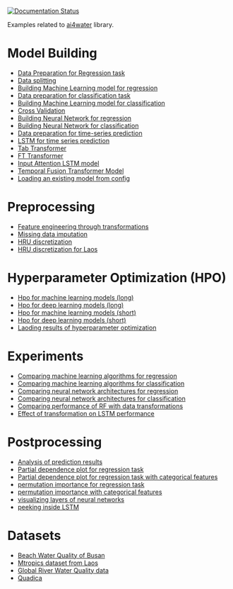 
[![Documentation Status](https://readthedocs.org/projects/ai4water-examples/badge/?version=latest)](https://ai4water.readthedocs.io/projects/Examples/en/latest/?badge=latest)


Examples related to [ai4water](https://ai4water.readthedocs.io/) library.

Model Building
===============

   * [Data Preparation for Regression task](model/data_prep_rgr.ipynb)
   * [Data splitting](model/data_splitting.ipynb)
   * [Building Machine Learning model for regression](model/ml_rgr.ipynb)
   * [Data preparation for classification task](model/data_prep_cls.ipynb)
   * [Building Machine Learning model for classification ](model/ml_rgr.ipynb)
   * [Cross Validation](model/cross_val_rf.ipynb)
   * [Building Neural Network for regression ](model/dl_rgr.ipynb)
   * [Building Neural Network for classification ](model/dl_rgr.ipynb)
   * [Data preparation for time-series prediction ](model/data_prep_ts.ipynb)
   * [LSTM for time series prediction ](model/lstm_rgr.ipynb)
   * [Tab Transformer ](model/tab_transformer.ipynb)
   * [FT Transformer ](model/ft_transformer.ipynb)
   * [Input Attention LSTM model ](model/interpretability_ia.ipynb)
   * [Temporal Fusion Transformer Model](model/tft.ipynb)
   * [Loading an existing model from config](model/from_config.ipynb)


Preprocessing
==============

   * [Feature engineering through transformations](preprocessing/transformations.ipynb)
   * [Missing data imputation](preprocessing/imputation.ipynb)
   * [HRU discretization](preprocessing/hru_discretization.ipynb)
   * [HRU discretization for Laos](preprocessing/hru_discretization_laos.ipynb)


Hyperparameter Optimization (HPO)
==================================

   * [Hpo for machine learning models (long)](hpo/hpo_ml_long.ipynb)
   * [Hpo for deep learning models (long)](hpo/hpo_nn_long.ipynb)
   * [Hpo for machine learning models (short)](hpo/hpo_ml_short.ipynb)
   * [Hpo for deep learning models (short)](hpo/hpo_nn_short.ipynb)
   * [Laoding results of hyperparameter optimization](hpo/load_hpo.ipynb)


Experiments
================

   * [Comparing machine learning algorithms for regression ](experiments/ml_rgr_exp.ipynb)
   * [Comparing machine learning algorithms for classification](experiments/ml_cls_exp.ipynb)
   * [Comparing neural network architectures for regression](experiments/dl_rgr_exp.ipynb)
   * [Comparing neural network architectures for classification](experiments/dl_cls_exp.ipynb)
   * [Comparing performance of RF with data transformations](experiments/ml_transformation.ipynb)
   * [Effect of transformation on LSTM performance](experiments/dl_transformation.ipynb)


Postprocessing
================

   * [Analysis of prediction results](postprocessing/pred_analysis_rgr.ipynb)
   * [Partial dependence plot for regression task](postprocessing/pdp_rgr.ipynb)
   * [Partial dependence plot for regression task with categorical features](postprocessing/pdp_cat_rgr.ipynb)
   * [permutation importance for regression task](postprocessing/pimp_rgr.ipynb)
   * [permutation importance with categorical features](postprocessing/pimp_rgr_cat.ipynb)
   * [visualizing layers of neural networks](postprocessing/vis_nn_lyrs.ipynb)
   * [peeking inside LSTM](postprocessing/vis_lstm.ipynb)


Datasets
==============

   * [Beach Water Quality of Busan](datasets/busan_beach.ipynb)
   * [Mtropics dataset from Laos](datasets/mtropics_laos.ipynb)
   * [Global River Water Quality data](datasets/grqa.ipynb)
   * [Quadica](datasets/quadica.ipynb)
